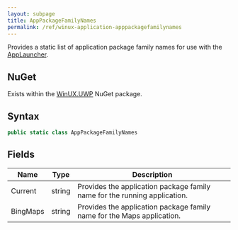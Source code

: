 ```yaml
---
layout: subpage
title: AppPackageFamilyNames
permalink: /ref/winux-application-apppackagefamilynames
---
```


Provides a static list of application package family names for use with the [AppLauncher](winux-application-applauncher).

## NuGet

Exists within the [WinUX.UWP](https://www.nuget.org/packages/WinUX.UWP/) NuGet package.

## Syntax

```csharp
public static class AppPackageFamilyNames
```

## Fields

| Name | Type | Description |
|---|---|---|
| Current | string | Provides the application package family name for the running application. |
| BingMaps | string | Provides the application package family name for the Maps application. |